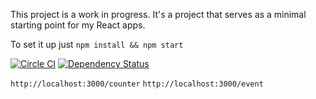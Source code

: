 This project is a work in progress. It's a project that serves as a minimal starting point for my React apps.

To set it up just
`npm install && npm start`

[![Circle CI](https://circleci.com/gh/jvorcak/my-react-starter.svg?style=svg)](https://circleci.com/gh/jvorcak/my-react-starter)
[![Dependency Status](https://david-dm.org/jvorcak/my-react-starter.svg)](https://david-dm.org/jvorcak/my-react-starter)


`http://localhost:3000/counter`
`http://localhost:3000/event`
